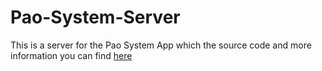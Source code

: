 # Pao-System-Server

This is a server for the Pao System App which the source code and more information you can find [here](https://github.com/FormidablePencil/Pao-System-App)
